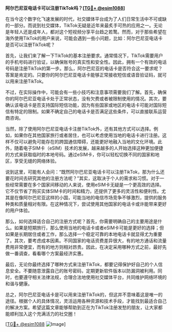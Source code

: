 **阿尔巴尼亚电话卡可以注册TikTok吗？[[TG💪+ @esim1088](https://t.me/s/esim1088)]**

在当今这个数字化飞速发展的时代，社交媒体平台成为了人们日常生活中不可或缺的一部分。而说到社交媒体，TikTok无疑是近年来最炙手可热的应用之一。无论是年轻人还是成年人，都对这个短视频分享平台趋之若鹜。然而，对于那些希望在海外使用TikTok的用户来说，可能会遇到一些小问题，比如：阿尔巴尼亚电话卡是否可以注册TikTok呢？

首先，让我们来了解一下TikTok的基本注册要求。通常情况下，TikTok需要用户的手机号码进行验证，以确保账号的真实性和安全性。因此，拥有一个有效的电话号码是注册TikTok的第一步。那么，阿尔巴尼亚的电话卡是否符合这一要求呢？答案是肯定的。只要你的阿尔巴尼亚电话卡能够正常接收短信或语音验证码，就可以用来注册TikTok。

不过，在实际操作中，可能会有一些小技巧和注意事项需要我们了解。首先，确保你的阿尔巴尼亚电话卡处于正常状态，没有欠费或者被限制使用的情况。其次，要确认该电话卡是否支持国际短信功能，因为有些国家或地区的电话卡可能对国际短信有特定的限制。如果不确定自己的电话卡是否满足这些条件，可以直接联系运营商咨询。

当然，除了使用阿尔巴尼亚电话卡注册TikTok外，还有其他方式可以选择。例如，如果你在其他国家旅行或者居住，也可以考虑使用当地的电话卡进行注册。这样不仅可以避免可能存在的跨国通信障碍，还能更好地融入当地的文化环境。此外，随着电子SIM卡（eSIM）技术的发展，越来越多的人开始选择这种更加便捷的方式来获取临时的本地号码。通过eSIM卡，你可以轻松切换不同的国家和地区，享受无缝的网络体验。

说到这里，可能有人会问：“既然阿尔巴尼亚电话卡可以注册TikTok，那为什么还要花时间去研究其他的注册方法呢？”其实，这取决于个人的需求和习惯。对于一些经常需要在多个国家间移动的人来说，使用eSIM卡无疑是一个更高效的选择。它不仅节省了购买实体SIM卡的时间和精力，还提供了更多的灵活性和便利性。尤其是在像阿尔巴尼亚这样的小国，可能当地的电信市场竞争不够激烈，提供的服务种类和质量相对有限。在这种情况下，尝试使用其他国家的电话卡或许能带来更好的用户体验。

那么，如何选择适合自己的注册方式呢？首先，你需要明确自己的主要用途是什么。如果是短期旅行，那么使用当地的电话卡或者eSIM卡可能是更好的选择；但如果是长期居住或者工作，那么选择一个稳定可靠的本地电话卡就显得尤为重要了。其次，要考虑成本因素。不同国家的电话资费差异很大，有的地方通话和流量费用非常便宜，而有的地方则相对昂贵。因此，在决定采用哪种方式之前，最好先做一番调查，看看哪个方案最经济实惠。

最后，无论你最终选择了哪种方式来注册TikTok，都要记得保护好自己的个人信息安全。不要随意泄露自己的账号密码，定期更新软件版本以防漏洞被利用。同时，也要遵守相关法律法规，合理合法地使用社交媒体平台，共同维护网络环境的和谐与健康。

总之，阿尔巴尼亚电话卡是可以用来注册TikTok的，但这并不意味着这是唯一的途径。根据个人的具体情况，灵活运用各种资源和技术手段，才能找到最适合自己的解决方案。希望这篇文章能够帮助到正在为TikTok注册发愁的朋友，让大家都能顺利加入这个充满活力的社交圈！ 

[[TG💪+ @esim1088](https://t.me/s/esim1088) ![Image](https://i.postimg.cc/4NQfJmqS/Snipaste-2025-05-13-00-14-12.png)]